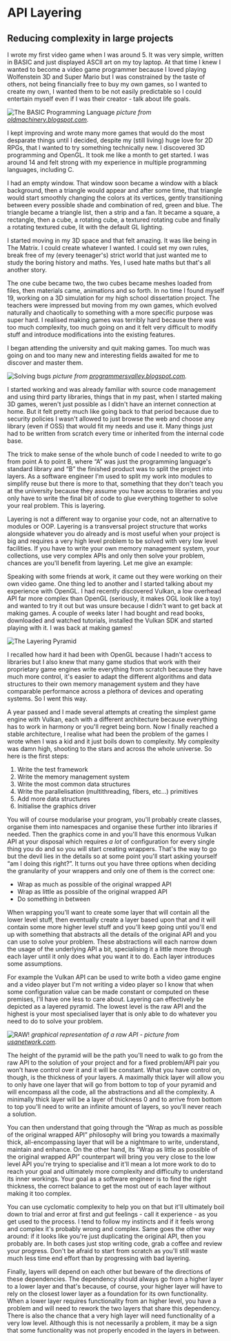 # API Layering
## Reducing complexity in large projects

I wrote my first video game when I was around 5. It was very simple, written in BASIC and just displayed
ASCII art on my toy laptop. At that time I knew I wanted to become a video game programmer because I loved
playing Wolfenstein 3D and Super Mario but I was constrained by the taste of others, not being financially
free to buy my own games, so I wanted to create my own, I wanted them to be not easily predictable so I
could entertain myself even if I was their creator - talk about life goals.

![The BASIC Programming Language](../../assets/posts/2020/basic-interpreter.png)
*picture from [oldmachinery.blogspot.com](https://oldmachinery.blogspot.com/2014/11/basic-interpreter.html).*

I kept improving and wrote many more games that would do the most desparate things until I decided,
despite my (still living) huge love for 2D RPGs, that I wanted to try something technically new.
I discovered 3D programming and OpenGL. It took me like a month to get started. I was around 14 and
felt strong with my experience in multiple programming languages, including C.

I had an empty window.
That window soon became a window with a black background, then a triangle would appear and after some
time, that triangle would start smoothly changing the colors at its vertices, gently transitioning between
every possible shade and combination of red, green and blue. The triangle became a triangle list, then
a strip and a fan. It became a square, a rectangle, then a cube, a rotating cube, a textured rotating
cube and finally a rotating textured cube, lit with the default GL lighting.

I started moving in my 3D
space and that felt amazing. It was like being in The Matrix. I could create whatever I wanted. I could
set my own rules, break free of my (every teenager's) strict world that just wanted me to study the boring
history and maths. Yes, I used hate maths but that's all another story.

The one cube became two, the two cubes became meshes loaded from files, then materials came,
animations and so forth. In no time I found myself 19, working on a 3D simulation for my high school
dissertation project. The teachers were impressed but moving from my own games, which evolved naturally
and chaotically to something with a more specific purpose was super hard. I realised making games was
terribly hard because there was too much complexity, too much going on and it felt very difficult to
modify stuff and introduce modifications into the existing features.

I began attending the university and quit making games. Too much was going on and too many new and
interesting fields awaited for me to discover and master them.

![Solving bugs](../../assets/posts/2020/solving-bugs.jpg)
*picture from [programmersvalley.blogspot.com](http://programmersvalley.blogspot.com/2014/04/best-famous-programming-memes.html).*

I started working and was already familiar with source code management and using third party libraries,
things that in my past, when I started making 3D games, weren't just possible as I didn't have an internet
connection at home. But it felt pretty much like going back to that period because due to security policies I wasn't allowed to just browse the web and choose any library (even if
OSS) that would fit my needs and use it. Many things just had to be written from scratch every time or
inherited from the internal code base.

The trick to make sense of the whole bunch of code I needed to
write to go from point A to point B, where &#x201c;A&#x201d; was just the programming language's standard library and &#x201c;B&#x201d;
the finished product was to split the project into layers. As a software engineer I'm used to split my
work into modules to simplify reuse but there is more to that, something that they don't teach you at
the university because they assume you have access to libraries and you only have to write the final bit
of code to glue everything together to solve your real problem. This is layering.

Layering is not a different way to organise your code, not an alternative to modules or OOP. Layering is
a transversal project structure that works alongside whatever you do already and is most useful when
your project is big and requires a very high level problem to be solved with very low level facilities. If you have to write your own memory
management system, your collections, use very complex APIs and only then solve your problem, chances are
you'll benefit from layering. Let me give an example:

Speaking with some friends at work, it came out they were working on their own video game. One thing
led to another and I started talking about my experience with OpenGL. I had recently discovered Vulkan,
a low overhead API far more complex than OpenGL (seriously, it makes OGL look like a toy) and wanted
to try it out but was unsure because I didn't want to get back at making games. A couple of weeks later
I had bought and read books, downloaded and watched tutorials, installed the Vulkan SDK and started
playing with it. I was back at making games!

![The Layering Pyramid](../../assets/posts/2020/layering-pyramid.svg)

I recalled how hard it had been with OpenGL because I hadn't
access to libraries but I also knew that many game studios that work with their proprietary game
engines write everything from scratch because they have much more control, it's easier to adapt the different
algorithms and data structures to their own memory management system and they have comparable performance
across a plethora of devices and operating systems. So I went this way.

A year passed and I made several attempts at creating the simplest game engine with Vulkan, each
with a different architecture because everything has to work in harmony or you'll regret being born. Now
I finally reached a stable architecture, I realise what had been the problem of the games I wrote when I
was a kid and it just boils down to complexity. My complexity was damn high, shooting to the stars and
across the whole universe. So here is the first steps:

1. Write the test framework
2. Write the memory management system
3. Write the most common data structures
4. Write the parallelisation (multithreading, fibers, etc...) primitives
5. Add more data structures
6. Initialise the graphics driver

You will of course modularise your program, you'll probably create classes, organise them into namespaces
and organise these further into libraries if needed. Then the graphics come in and you'll have this
enormous Vulkan API at your disposal which requires *a lot* of configuration for every single thing you
do and so you will start creating wrappers. That's the way to go but the devil lies in the details so
at some point you'll start asking yourself &#x201c;am I doing this right?&#x201d;. It turns out you have three options
when deciding the granularity of your wrappers and only one of them is the correct one:

* Wrap as much as possible of the original wrapped API
* Wrap as little as possible of the original wrapped API
* Do something in between

When wrapping you'll want to create some layer that will contain all the lower level stuff, then eventually
create a layer based upon that and it will contain some more higher level stuff and you'll keep going until
you'll end up with something that abstracts all the details of the original API and you can use to solve
your problem. These abstractions will each narrow down the usage of the underlying API a bit, specialising
it a little more through each layer until it only does what you want it to do. Each layer introduces some
assumptions.

For example the Vulkan API can be used to write both a video game engine and a video player
but I'm not writing a video player so I know that when some configuration value can be made constant or
computed on these premises, I'll have one less to care about. Layering can effectively be depicted as
a layered pyramid. The lowest level is the raw API and the highest is your most specialised layer that
is only able to do whatever you need to do to solve your problem.

![RAW!](../../assets/posts/2020/raw.png)
*graphical representation of a raw API - picture from [usanetwork.com](https://www.usanetwork.com/wwe/episode-guide/episode-16-wwe-raw-recap-april-16-2018).*

The height of the pyramid will be the path you'll need to walk to go from the raw API to the solution of
your project and for a fixed problem/API pair you won't have control over it and it will be constant.
What you have control on, though, is the thickness of your layers. A maximally thick layer will allow you
to only have one layer that will go from bottom to top of your pyramid and will encompass all the code,
all the abstractions and all the complexity. A minimally thick layer will be a layer of thickness 0 and
to arrive from bottom to top you'll need to write an infinite amount of layers, so you'll never reach
a solution.

You can then understand that going through the &#x201c;Wrap as much as possible of the original wrapped API&#x201d;
philosophy will bring you towards a maximally thick, all-encompassing layer that will be a nightmare
to write, understand, maintain and enhance. On the other hand, its &#x201c;Wrap as little as possible of the
original wrapped API&#x201d; counterpart will bring you very close to the low level API you're trying to
specialise and it'll mean a lot more work to do to reach your goal and ultimately more complexity
and difficulty to understand its inner workings. Your goal as a software engineer is to find the
right thickness, the correct balance to get the most out of each layer without making it too complex.

You can use cyclomatic complexity to help you on that but it'll ultimately boil down to trial and error
at first and gut feelings - call it experience - as you get used to the process. I tend to follow my
instincts and if it feels wrong and complex it's probably wrong and complex. Same goes the other way
around: if it looks like you're just duplicating the original API, then you probably are. In both
cases just stop writing code, grab a coffee and review your progress. Don't be afraid to start from
scratch as you'll still waste much less time end effort than by progressing with bad layering.

Finally, layers will depend on each other but beware of the directions of these dependencies. The dependency should always go from a higher layer to a lower layer and that's because, of course, your higher layer will have to rely on the closest lower layer as a foundation for its own functionality. When a lower layer requires functionality from an higher level, you have a problem and will need to rework the
two layers that share this dependency. There is also the chance that a very high layer will need functionality of a very low level. Although this is not necessarily a problem, it may be a sign that some
functionality was not properly encoded in the layers in between.
